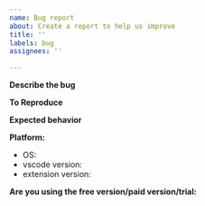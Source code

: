 ```yaml
---
name: Bug report
about: Create a report to help us improve
title: ''
labels: bug
assignees: ''

---
```


**Describe the bug**
<!--- A clear and concise description of what the bug is. --->

**To Reproduce**
<!--- Steps to reproduce the behavior: --->

**Expected behavior**
<!--- A clear and concise description of what you expected to happen. --->

**Platform:** 
 - OS: 
 - vscode version:
 - extension version:

**Are you using the free version/paid version/trial:**

